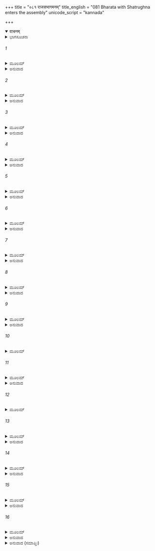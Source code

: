 +++
title = "०८१ राजसभागमनम्"
title_english = "081 Bharata with Shatrughna enters the assembly"
unicode_script = "kannada"

+++
<details open><summary>वाचनम्</summary>

<div class="audioEmbed"  caption="श्रीराम-हरिसीताराममूर्ति-घनपाठिभ्यां वचनम्" src="https://archive.org/download/Ramayana-recitation-Sriram-harisItArAmamUrti-Ghanapaati-v2/Kanda_2/Kanda_2_AYK-081-Raja_Sabhaa_Gamanam.mp3"></div>
</details>



<details><summary>ಭಾಗಸೂಚನಾ</summary>

ಪ್ರಾತಃಕಾಲದಲ್ಲಿ ವಂದಿ-ಮಾಗಧರ ಮಂಗಳವಾದ್ಯ ಘೋಷದಿಂದ ಭರತನು ದುಃಖಿತನಾಗಿ ಅದನ್ನು ನಿಲ್ಲಿಸಿದುದು, ಸಭಾಭವನದಲ್ಲಿ ಎಲ್ಲರೂ ಸೇರುವಂತೆ ವಸಿಷ್ಠರ ಆದೇಶ
</details>

###### 1


<details><summary>ಮೂಲಮ್</summary>

ತತೋ ನಾಂದೀಮುಖೀಂ ರಾತ್ರಿಂ ಭರತಂ ಸೂತಮಾಗಧಾಃ ।  
ತುಷ್ಟುವುಃ ಸವಿಶೇಷಜ್ಞಾಃ ಸ್ತವೈರ್ಮಂಗಲಸಂಸ್ತವೈಃ ॥
</details>

<details><summary>ಅನುವಾದ</summary>

ಇತ್ತ ಅಯೋಧ್ಯೆಯಲ್ಲಿ ಆ ಅಭ್ಯುದಯಸೂಚಕ ರಾತ್ರಿಯ ಸ್ವಲ್ಪಭಾಗ ಉಳಿದಾಗ ಸ್ತುತಿಕಾಲದ ವಿಶೇಷಜ್ಞ ಸೂತ-ಮಾಗಧರು ಮಂಗಲಮಯ ಸ್ತುತಿಗಳಿಂದ ಭರತನನ್ನು ಸ್ತುತಿಸತೊಡಗಿದರು.॥1॥
</details>

###### 2


<details><summary>ಮೂಲಮ್</summary>

ಸುವರ್ಣಕೋಣಾಭಿಹತಃಪ್ರಾಣಾದದ್ಯಾಮದುಂದುಭಿಃ ।  
ದಧ್ಮುಃ ಶಂಖಾಂಶ್ಚ ಶತಶೋ ವಾದ್ಯಾಂಶ್ಚೋಚ್ಚಾವಚಸ್ವರಾನ್ ॥
</details>

<details><summary>ಅನುವಾದ</summary>

ಪ್ರಹರ ಸಮಾಪ್ತಿಯನ್ನು ಸೂಚಿಸುವ ದುಂದುಭಿಯು ಚಿನ್ನದ ಕೋಲಿನಿಂದ ಬಾರಿಸಲಾಯಿತು. ವಾದ್ಯದವರು ಶಂಖ ಹಾಗೂ ಬೇರೆ-ಬೇರೆ ಪ್ರಕಾರದ ನೂರಾರು ವಾದ್ಯಗಳನ್ನು ನುಡಿಸಿದರು.॥2॥
</details>

###### 3


<details><summary>ಮೂಲಮ್</summary>

ಸ ತೂರ್ಯಘೋಷಃ ಸುಮಹಾನ್ ದಿವಮಾಪೂರಯನ್ನಿವ ।  
ಭರತಂ ಶೋಕಸಂತಪ್ತಂ ಭೂಯಃ ಶೋಕೈರರಂಧಯತ್ ॥
</details>

<details><summary>ಅನುವಾದ</summary>

ವಾದ್ಯಗಳ ಆ ಮಹಾ ತುಮುಲಘೋಷವು ಆಕಾಶದಲ್ಲೆಲ್ಲ ವ್ಯಾಪಿಸಿ ಪ್ರತಿಧ್ವನಿಸಿತು ಮತ್ತು ಶೋಕಸಂತಪ್ತ ಭರತನಿಗೆ ಪುನಃ ಶೋಕಾಗ್ನಿಯು ಸುಡಲುತೊಡಗಿತು.॥3॥
</details>

###### 4


<details><summary>ಮೂಲಮ್</summary>

ತತಃ ಪ್ರಬುದ್ಧೋ ಭರತಸ್ತಂ ಘೋಷಂ ಸಂನಿವರ್ತ್ಯ ಚ ।  
ನಾಹಂ ರಾಜೇತಿ ಚೋಕ್ತ್ವಾ ತಂ ಶತ್ರುಘ್ನಮಿದಮಬ್ರವೀತ್ ॥
</details>

<details><summary>ಅನುವಾದ</summary>

ವಾದ್ಯಗಳ ಆ ಧ್ವನಿಯಿಂದ ಭರತನು ನಿದ್ದೆಯಿಂದ ಎದ್ದು ‘ನಾನು ರಾಜನಲ್ಲ’ ಎಂದು ಹೇಳಿ ಅವನು ಆ ವಾದ್ಯಗಳನ್ನು ನಿಲ್ಲಿಸಿಬಿಟ್ಟನು. ಅನಂತರ ಶತ್ರುಘ್ನನಲ್ಲಿ ಇಂತೆಂದನು.॥4॥
</details>

###### 5


<details><summary>ಮೂಲಮ್</summary>

ಪಶ್ಯ ಶತ್ರುಘ್ನ ಕೈಕೇಯ್ಯಾ ಲೋಕಸ್ಯಾಪಕೃತಂ ಮಹತ್ ।  
ವಿಸೃಜ್ಯ ಮಯಿ ದುಃಖಾನಿ ರಾಜಾ ದಶರಥೋ ಗತಃ ॥
</details>

<details><summary>ಅನುವಾದ</summary>

ಶತ್ರುಘ್ನನೇ! ನೋಡಲ್ಲಿ ಕೈಕೇಯಿಯು ಜಗತ್ತಿನ ಎಷ್ಟು ಮಹಾ ಅಪಕಾರ ಮಾಡಿರುವಳು. ದಶರಥ ಮಹಾರಾಜರು ನನ್ನ ಮೇಲೆ ಬಹಳ ದೊಡ್ಡ ದುಃಖದ ಹೊರೆಯನ್ನು ಹೊರಿಸಿ ಸ್ವರ್ಗಲೋಕಕ್ಕೆ ತೆರಳಿದರು.॥5॥
</details>

###### 6


<details><summary>ಮೂಲಮ್</summary>

ತಸ್ಯೈಷಾ ಧರ್ಮರಾಜಸ್ಯ ಧರ್ಮಮೂಲಾ ಮಹಾತ್ಮನಃ ।  
ಪರಿಭ್ರಮತಿ ರಾಜಶ್ರೀರ್ನೌರಿವಾಕರ್ಣಿಕಾ ಜಲೇ ॥
</details>

<details><summary>ಅನುವಾದ</summary>

ಇಂದು ಆ ಧರ್ಮರಾಜ ಮಹಾಮನಾ ನರೇಶನ ಈ ಧರ್ಮಮೂಲಾ ರಾಜಲಕ್ಷ್ಮಿಯು ನೀರಿನಲ್ಲಿ ಇರುವ ನಾವಿಕನಿಲ್ಲದ ನೌಕೆಯಂತೆ ಅತ್ತ-ಇತ್ತ ಅಲ್ಲಾಡುತ್ತಿದೆ.॥6॥
</details>

###### 7


<details><summary>ಮೂಲಮ್</summary>

ಯೋ ಹಿ ನಃ ಸುಮಹಾನ್ನಾಥಃ ಸೋಽಪಿ ಪ್ರವ್ರಾಜಿತೋವನೇ ।  
ಅನಯಾ ಧರ್ಮಮುತ್ಸೃಜ್ಯ ಮಾತ್ರಾ ಮೇ ರಾಘವಃಸ್ವಯಮ್ ॥
</details>

<details><summary>ಅನುವಾದ</summary>

ನಮ್ಮೆಲ್ಲರಿಗಿಂತ ಹಿರಿಯವನಾದ ಸ್ವಾಮಿ ಮತ್ತು ಸಂರಕ್ಷಕನಾದ ಶ್ರೀರಘುನಾಥನನ್ನು ಸ್ವತಃ ನನ್ನ ತಾಯಿಯು ಧರ್ಮಕ್ಕೆ ತಿಲಾಂಜಲಿಯನ್ನಿತ್ತು ಕಾಡಿಗೆ ಕಳಿಸಿಬಿಟ್ಟಳು.॥7॥
</details>

###### 8


<details><summary>ಮೂಲಮ್</summary>

ಇತ್ಯೇವಂ ಭರತಂ ವೀಕ್ಷ್ಯ ವಿಲಪಂತಮಚೇತನಮ್ ।  
ಕೃಪಣಾ ರುರುದುಃ ಸರ್ವಾಃ ಸುಸ್ವರಂ ಯೋಷಿತಸ್ತದಾ ॥
</details>

<details><summary>ಅನುವಾದ</summary>

ಆಗ ಭರತನು ಹೀಗೆ ಎಚ್ಚರ ತಪ್ಪಿದವನಂತೆ ವಿಲಾಪ ಮಾಡುತ್ತಿರುವುದನ್ನು ನೋಡಿ ರಾಣೀವಾಸದ ಎಲ್ಲ ಸ್ತ್ರೀಯರೂ ದೀನಭಾವದಿಂದ ಬಿಕ್ಕಿ-ಬಿಕ್ಕಿ ಅಳತೊಡಗಿದರು.॥8॥
</details>

###### 9


<details><summary>ಮೂಲಮ್</summary>

ತಥಾ ತಸ್ಮಿನ್ ವಿಲಪತಿ ವಸಿಷ್ಠೋ ರಾಜಧರ್ಮವಿತ್ ।  
ಸಭಾಮಿಕ್ಷ್ವಾಕುನಾಥಸ್ಯ ಪ್ರವಿವೇಶ ಮಹಾಯಶಾಃ ॥
</details>

<details><summary>ಅನುವಾದ</summary>

ಭರತನು ಈ ಪ್ರಕಾರ ವಿಲಾಪಿಸುತ್ತಿರುವಾಗಲೇ ರಾಜಧರ್ಮವನ್ನು ತಿಳಿದ ಮಹಾಯಶಸ್ವೀ ಮಹರ್ಷಿ ವಸಿಷ್ಠರು ಇಕ್ಷ್ವಾಕುನಾಥ ದಶರಥನ ಸಭಾಭವನವನ್ನು ಪ್ರವೇಶಿಸಿದರು.॥9॥
</details>

###### 10


<details><summary>ಮೂಲಮ್</summary>

ಶಾತಕುಂಭಮಯೀಂ ರಮ್ಯಾಂ ಮಣಿ ಹೇಮಸಮಾಕುಲಾಮ್ ।  
ಅಧ್ಯಾಸ್ತ ಸರ್ವವೇದಜ್ಞೋ ದೂತಾನನುಶಶಾಸ ಚ ॥
</details>

###### 11


<details><summary>ಮೂಲಮ್</summary>

ಸ ಕಾಂಚನಮಯಂ ಪೀಠಂ ಸ್ವಸ್ತ್ಯಾಸ್ತರಣಸಂವೃತಮ್ ।  
ಸುಧರ್ಮಾಮಿವ ಧರ್ಮಾತ್ಮಾ ಸಗಣಃ ಪ್ರತ್ಯಪದ್ಯತ ॥
</details>

<details><summary>ಅನುವಾದ</summary>

ಆ ಸಭಾಭವನದ ಹೆಚ್ಚಿನ ಭಾಗ ಚಿನ್ನದಿಂದ ಮಾಡಲಾಗಿತ್ತು. ಅದರಲ್ಲಿ ಬಂಗಾರದ ಕಂಭಗಳಿದ್ದವು. ಆ ರಮಣೀಯ ಸಭೆಯು ದೇವತೆಗಳ ಸುಧರ್ಮಾ ಸಭೆಯಂತೆ ಶೋಭಿಸುತ್ತಿತ್ತು. ಸಮಸ್ತ ವೇದಗಳ ಜ್ಞಾತಾ ಧರ್ಮಾತ್ಮಾ ವಸಿಷ್ಠರು ತಮ್ಮ ಶಿಷ್ಯರೊಂದಿಗೆ ಆ ಸಭೆಯನ್ನು ಹೊಕ್ಕು ಸ್ವಸ್ತಿಕಾಕಾರ ಹಾಸಿಗೆಯನ್ನು ಹಾಸಿದ ಸುವರ್ಣಮಯ ಪೀಠದಲ್ಲಿ ವಿರಾಜಮಾನರಾದರು. ಆಸನಾರೂಢರಾದ ಮೇಲೆ ಅವರು ದೂತರಲ್ಲಿ ಆಜ್ಞಾಪಿಸಿದರು.॥10-11॥
</details>

###### 12


<details><summary>ಮೂಲಮ್</summary>

ಬ್ರಾಹ್ಮಣಾನ್ಕ್ಷತ್ರಿಯಾನ್ ಯೋಧಾನಮಾತ್ಯಾನ್ ಗಣವಲ್ಲಭಾನ್ ।  
ಕ್ಷಿಪ್ರಮಾನಯತಾವ್ಯಗ್ರಾಃ ಕೃತ್ಯಮಾತ್ಯಯಿಕಂ ಹಿ ನಃ ॥
</details>

###### 13


<details><summary>ಮೂಲಮ್</summary>

ಸರಾಜಪುತ್ರಂ ಶತ್ರುಘ್ನಂ ಭರತಂ ಚ ಯಶಸ್ವಿನಮ್ ।  
ಯುಧಾಜಿತಂ ಸುಮಂತ್ರಂ ಚ ಯೇ ಚತತ್ರ ಹಿತಾ ಜನಾಃ ॥
</details>

<details><summary>ಅನುವಾದ</summary>

ನೀವು ಶಾಂತಭಾವದಿಂದ ಹೋಗಿ ಬ್ರಾಹ್ಮಣರನ್ನು, ಕ್ಷತ್ರಿಯರನ್ನು, ಯೋಧರನ್ನು, ಅಮಾತ್ಯರನ್ನು, ಸೇನಾಪತಿಗಳನ್ನು ಇವರೆಲ್ಲರನ್ನು ಶೀಘ್ರವಾಗಿ ಕರೆದುಕೊಂಡು ಬನ್ನಿರಿ. ಇತರ ರಾಜಕುಮಾರರೊಂದಿಗೆ ಭರತ-ಶತ್ರುಘ್ನರನ್ನೂ, ಮಂತ್ರಿ ಯುಧಾಜಿತ್ತುವನ್ನೂ, ಸುಮಂತ್ರನನ್ನೂ ಹಾಗೂ ಇತರ ಹಿತೈಷಿಯರನ್ನೂ ಹೀಗೆ ಎಲ್ಲರನ್ನೂ ಕರೆದುಕೊಂಡು ಬನ್ನಿರಿ. ನನಗೆ ಅವರಲ್ಲಿ ಆವಶ್ಯಕ ಕಾರ್ಯವಿದೆ.॥12-13॥
</details>

###### 14


<details><summary>ಮೂಲಮ್</summary>

ತತೋ ಹಲಹಲಾಶಬ್ದೋ ಮಹಾನ್ ಸಮುದಪದ್ಯತ ।  
ರಥೈರಶ್ವೈರ್ಗಜೈಶ್ಚಾಪಿ ಜನಾನಾಮುಪಗಚ್ಛತಾಮ್ ॥
</details>

<details><summary>ಅನುವಾದ</summary>

ಅನಂತರ ಅಲ್ಲಿ ಕುದುರೆ, ಆನೆ, ರಥಗಳಲ್ಲಿ ಬರುವ ಜನರ ಮಹಾ ಕೋಲಾಹಲ ಪ್ರಾರಂಭವಾಯಿತು.॥14॥
</details>

###### 15


<details><summary>ಮೂಲಮ್</summary>

ತತೋ ಭರತಮಾಯಾಂತಂ ಶತಕ್ರತುಮಿವಾಮರಾಃ ।  
ಪ್ರತ್ಯನಂದನ್ ಪ್ರಕೃತಯೋ ಯಥಾ ದಶರಥಂ ತಥಾ ॥
</details>

<details><summary>ಅನುವಾದ</summary>

ಬಳಿಕ ದೇವತೆಗಳು ಇಂದ್ರನನ್ನು ಅಭಿನಂದಿಸುವಂತೆ ಸಮಸ್ತ ಮಂತ್ರಿಗಳು, ಪ್ರಜೆಗಳೇ ಆದಿ ಎಲ್ಲರೂ ಬರುತ್ತಲೇ ದಶರಥನಂತೆ ಭರತನನ್ನು ಅಭಿನಂದಿಸಿದರು.॥15॥
</details>

###### 16


<details><summary>ಮೂಲಮ್</summary>

ಹ್ರದ ಇವ ತಿಮಿನಾಗಸಂವೃತಃ  
ಸ್ತಿಮಿತಜಲೋ ಮಣಿಶಂಖಶರ್ಕರಃ ।  
ದಶರಥಸುತಶೋಭಿತಾ ಸಭಾ  
ಸದಶರಥೇವ ಬಭೂವ ಸಾಥ ಪುರಾ ॥
</details>

<details><summary>ಅನುವಾದ</summary>

ತಿಮಿ ಎಂಬ ಮಹಾಮತ್ಸ್ಯ ಮತ್ತು ಜಲಹಸ್ತಿಯಿಂದ ಕೂಡಿದ ಸ್ಥಿರ ಜಲವುಳ್ಳ ಹಾಗೂ ಮುತ್ತುಗಳೇ ಆದಿಮಣಿಗಳಿಂದ ಕೂಡಿದ ಶಂಖ ಮತ್ತು ಮರಳು ಉಳ್ಳ ಜಲಾಶಯದಂತೆ ಆ ಸಭೆಯು ದಶರಥಪುತ್ರ ಭರತನಿಂದ ಸುಶೋಭಿತವಾಗಿ, ಹಿಂದೆ ದಶರಥನ ಉಪಸ್ಥಿತಿಯಲ್ಲಿ ಹೇಗೆ ಶೋಭಿಸುತ್ತಿತ್ತೋ ಹಾಗೆಯೇ ಶೋಭಿಸುತ್ತಿತ್ತು.॥16॥
</details>

<details><summary>ಅನುವಾದ (ಸಮಾಪ್ತಿಃ)</summary>

ಶ್ರೀವಾಲ್ಮೀಕಿ ವಿರಚಿತ ಆರ್ಷರಾಮಾಯಣ ಆದಿಕಾವ್ಯದ ಅಯೋಧ್ಯಾಕಾಂಡದಲ್ಲಿ ಎಂಭತ್ತೊಂದನೆಯ ಸರ್ಗ ಪೂರ್ಣವಾಯಿತು.॥81॥
</details>
